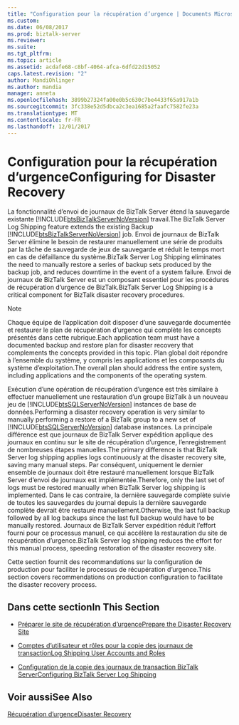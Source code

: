```yaml
---
title: "Configuration pour la récupération d’urgence | Documents Microsoft"
ms.custom: 
ms.date: 06/08/2017
ms.prod: biztalk-server
ms.reviewer: 
ms.suite: 
ms.tgt_pltfrm: 
ms.topic: article
ms.assetid: acdafe68-c8bf-4064-afca-6dfd22d15052
caps.latest.revision: "2"
author: MandiOhlinger
ms.author: mandia
manager: anneta
ms.openlocfilehash: 3899b27324fa00e0b5c630c7be4433f65a917a1b
ms.sourcegitcommit: 3fc338e52d5dbca2c3ea1685a2faafc7582fe23a
ms.translationtype: MT
ms.contentlocale: fr-FR
ms.lasthandoff: 12/01/2017
---
```

# <a name="configuring-for-disaster-recovery"></a><span data-ttu-id="7fa42-102">Configuration pour la récupération d’urgence</span><span class="sxs-lookup"><span data-stu-id="7fa42-102">Configuring for Disaster Recovery</span></span>
<span data-ttu-id="7fa42-103">La fonctionnalité d’envoi de journaux de BizTalk Server étend la sauvegarde existante [!INCLUDE[btsBizTalkServerNoVersion](../includes/btsbiztalkservernoversion-md.md)] travail.</span><span class="sxs-lookup"><span data-stu-id="7fa42-103">The BizTalk Server Log Shipping feature extends the existing Backup [!INCLUDE[btsBizTalkServerNoVersion](../includes/btsbiztalkservernoversion-md.md)] job.</span></span> <span data-ttu-id="7fa42-104">Envoi de journaux de BizTalk Server élimine le besoin de restaurer manuellement une série de produits par la tâche de sauvegarde de jeux de sauvegarde et réduit le temps mort en cas de défaillance du système.</span><span class="sxs-lookup"><span data-stu-id="7fa42-104">BizTalk Server Log Shipping eliminates the need to manually restore a series of backup sets produced by the backup job, and reduces downtime in the event of a system failure.</span></span> <span data-ttu-id="7fa42-105">Envoi de journaux de BizTalk Server est un composant essentiel pour les procédures de récupération d’urgence de BizTalk.</span><span class="sxs-lookup"><span data-stu-id="7fa42-105">BizTalk Server Log Shipping is a critical component for BizTalk disaster recovery procedures.</span></span>  
  
> [!NOTE]  
>  <span data-ttu-id="7fa42-106">Chaque équipe de l’application doit disposer d’une sauvegarde documentée et restaurer le plan de récupération d’urgence qui complète les concepts présentés dans cette rubrique.</span><span class="sxs-lookup"><span data-stu-id="7fa42-106">Each application team must have a documented backup and restore plan for disaster recovery that complements the concepts provided in this topic.</span></span> <span data-ttu-id="7fa42-107">Plan global doit répondre à l’ensemble du système, y compris les applications et les composants du système d’exploitation.</span><span class="sxs-lookup"><span data-stu-id="7fa42-107">The overall plan should address the entire system, including applications and the components of the operating system.</span></span>  
  
 <span data-ttu-id="7fa42-108">Exécution d’une opération de récupération d’urgence est très similaire à effectuer manuellement une restauration d’un groupe BizTalk à un nouveau jeu de [!INCLUDE[btsSQLServerNoVersion](../includes/btssqlservernoversion-md.md)] instances de base de données.</span><span class="sxs-lookup"><span data-stu-id="7fa42-108">Performing a disaster recovery operation is very similar to manually performing a restore of a BizTalk group to a new set of [!INCLUDE[btsSQLServerNoVersion](../includes/btssqlservernoversion-md.md)] database instances.</span></span> <span data-ttu-id="7fa42-109">La principale différence est que journaux de BizTalk Server expédition applique des journaux en continu sur le site de récupération d’urgence, l’enregistrement de nombreuses étapes manuelles.</span><span class="sxs-lookup"><span data-stu-id="7fa42-109">The primary difference is that BizTalk Server log shipping applies logs continuously at the disaster recovery site, saving many manual steps.</span></span> <span data-ttu-id="7fa42-110">Par conséquent, uniquement le dernier ensemble de journaux doit être restauré manuellement lorsque BizTalk Server d’envoi de journaux est implémentée.</span><span class="sxs-lookup"><span data-stu-id="7fa42-110">Therefore, only the last set of logs must be restored manually when BizTalk Server log shipping is implemented.</span></span> <span data-ttu-id="7fa42-111">Dans le cas contraire, la dernière sauvegarde complète suivie de toutes les sauvegardes du journal depuis la dernière sauvegarde complète devrait être restauré manuellement.</span><span class="sxs-lookup"><span data-stu-id="7fa42-111">Otherwise, the last full backup followed by all log backups since the last full backup would have to be manually restored.</span></span> <span data-ttu-id="7fa42-112">Journaux de BizTalk Server expédition réduit l’effort fourni pour ce processus manuel, ce qui accélère la restauration du site de récupération d’urgence.</span><span class="sxs-lookup"><span data-stu-id="7fa42-112">BizTalk Server log shipping reduces the effort for this manual process, speeding restoration of the disaster recovery site.</span></span>  
  
 <span data-ttu-id="7fa42-113">Cette section fournit des recommandations sur la configuration de production pour faciliter le processus de récupération d’urgence.</span><span class="sxs-lookup"><span data-stu-id="7fa42-113">This section covers recommendations on production configuration to facilitate the disaster recovery process.</span></span>  
  
## <a name="in-this-section"></a><span data-ttu-id="7fa42-114">Dans cette section</span><span class="sxs-lookup"><span data-stu-id="7fa42-114">In This Section</span></span>  
  
-   [<span data-ttu-id="7fa42-115">Préparer le site de récupération d’urgence</span><span class="sxs-lookup"><span data-stu-id="7fa42-115">Prepare the Disaster Recovery Site</span></span>](../technical-guides/prepare-the-disaster-recovery-site.md)  
  
-   [<span data-ttu-id="7fa42-116">Comptes d’utilisateur et rôles pour la copie des journaux de transaction</span><span class="sxs-lookup"><span data-stu-id="7fa42-116">Log Shipping User Accounts and Roles</span></span>](../technical-guides/log-shipping-user-accounts-and-roles.md)  
  
-   [<span data-ttu-id="7fa42-117">Configuration de la copie des journaux de transaction BizTalk Server</span><span class="sxs-lookup"><span data-stu-id="7fa42-117">Configuring BizTalk Server Log Shipping</span></span>](../technical-guides/configuring-biztalk-server-log-shipping.md)  
  
## <a name="see-also"></a><span data-ttu-id="7fa42-118">Voir aussi</span><span class="sxs-lookup"><span data-stu-id="7fa42-118">See Also</span></span>  
 [<span data-ttu-id="7fa42-119">Récupération d’urgence</span><span class="sxs-lookup"><span data-stu-id="7fa42-119">Disaster Recovery</span></span>](../technical-guides/disaster-recovery.md)